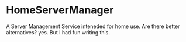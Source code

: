 # HomeServerManager
A Server Management Service inteneded for home use.
Are there better alternatives? yes.
But I had fun writing this.
